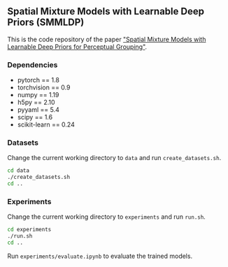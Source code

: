 ## Spatial Mixture Models with Learnable Deep Priors (SMMLDP)

This is the code repository of the paper ["Spatial Mixture Models with Learnable Deep Priors for Perceptual Grouping"](https://arxiv.org/abs/1902.02502).

### Dependencies

- pytorch == 1.8
- torchvision == 0.9
- numpy == 1.19
- h5py == 2.10
- pyyaml == 5.4
- scipy == 1.6
- scikit-learn == 0.24

### Datasets

Change the current working directory to `data` and run `create_datasets.sh`.

```bash
cd data
./create_datasets.sh
cd ..
```

### Experiments

Change the current working directory to `experiments` and run `run.sh`.

```bash
cd experiments
./run.sh
cd ..
```

Run `experiments/evaluate.ipynb` to evaluate the trained models.
